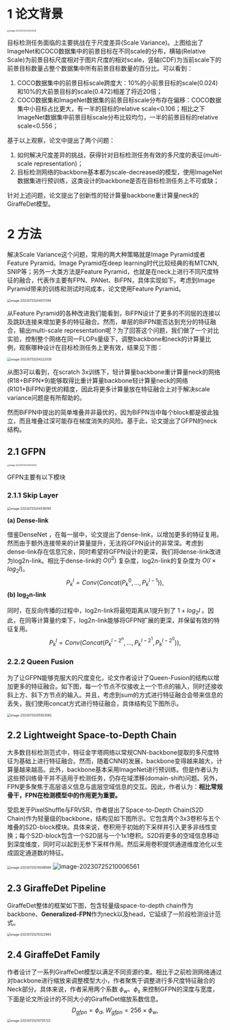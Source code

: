 # 1 论文背景

<img src="./.assets/image-20230725203253318.png" alt="image-20230725203253318" style="zoom: 33%;" />

目标检测任务面临的主要挑战在于尺度差异(Scale Variance)。上图给出了ImageNet和COCO数据集中的前景目标在不同scale的分布，横轴(Relative Scale)为前景目标尺度相对于图片尺度的相对scale，竖轴(CDF)为当前scale下的前景目标数量占整个数据集中所有前景目标数量的百分比。可以看到：

1. COCO数据集中的前景目标scale跨度大：10%的小前景目标的scale(0.024)和10%的大前景目标的scale(0.472)相差了将近20倍；
2. COCO数据集和ImageNet数据集的前景目标scale分布存在偏移：COCO数据集中小目标占比更大，有一半的目标的relative scale<0.106；相比之下ImageNet数据集中前景目标scale分布比较均匀，一半的前景目标的relative scale<0.556；

基于以上观察，论文中提出了两个问题：

1. 如何解决尺度差异的挑战，获得针对目标检测任务有效的多尺度的表征(multi-scale representation)；
2. 目标检测网络的backbone基本都为scale-decreased的模型，使用ImageNet数据集进行预训练，这类设计的backbone是否在目标检测任务上不可或缺；

针对上述问题，论文提出了创新性的轻计算量backbone重计算量neck的GiraffeDet模型。

# 2 方法

解决Scale Variance这个问题，常用的两大种策略就是Image Pyramid或者Feature Pyramid。Image Pyramid在deep learning时代比较经典的有MTCNN, SNIP等；另外一大类方法是Feature Pyramid，也就是在neck上进行不同尺度特征的融合，代表作主要有FPN、PANet、BiFPN，具体实现如下。考虑到Image Pyramid带来的训练和测试时间成本，论文使用Feature Pyramid。

<img src="./.assets/image-20230725204017294.png" alt="image-20230725204017294" style="zoom: 50%;" />

从Feature Pyramid的各种改进我们能看到，BiFPN设计了更多的不同层的连接以及跳跃连接来增加更多的特征融合。然而，单层的BiFPN能否达到充分的特征融合，输出multi-scale representation呢？为了回答这个问题，我们做了一个对比实验，控制整个网络在同一FLOPs量级下，调整backbone和neck的计算量比例，观察哪种设计在目标检测任务上更有效，结果见下图：

<img src="./.assets/image-20230725204222530.png" alt="image-20230725204222530" style="zoom:50%;" />

从图3可以看到，在scratch 3x训练下，轻计算量backbone重计算量neck的网络(R18+BiFPN*9)能够取得比重计算量backbone轻计算量neck的网络(R101+BiFPN)更优的精度，因此将更多计算量放在特征融合上对于解决scale variance问题是有所帮助的。

然而BiFPN中提出的简单堆叠并非最优的，因为BiFPN当中每个block都是彼此独立，而且堆叠过深可能存在梯度消失的风险。基于此，论文提出了GFPN的neck结构。



## 2.1 GFPN

<img src="./.assets/image-20230725204434432.png" alt="image-20230725204434432" style="zoom:33%;" />

GFPN主要有以下模块

### 2.1.1 Skip Layer

<img src="./.assets/image-20230725204536193.png" alt="image-20230725204536193" style="zoom: 50%;" />

**(a) Dense-link**

借鉴DenseNet ，在每一层中，论文提出了dense-link，以增加更多的特征复用。然而由于额外连接带来的计算量提升，无法将GFPN设计的非常深。考虑到dense-link存在信息冗余，同时希望将GFPN设计的更深，我们将dense-link改进为log2n-link。相比于dense-link的 $O(l^2)$ 复杂度，log2n-link的复杂度为 $O(l \times log_2l)$。 
$$
P_k^l = Conv(Concat(P_k^0,...,P_k^{l - 1})),
$$
**(b) $\textbf{log}_\textbf{2}\textbf{n-link}$** 

同时，在反向传播的过程中，log2n-link将最短距离从1提升到了 $1 + log_2 l$  。因此，在同等计算量约束下，log2n-link能够将GFPN扩展的更深，并保留有效的特征复用。
$$
P_k^l = Conv(Concat(P_k^{l-2^n},...,P_k^{l-2^1},P_k^{l-2^0})),
$$

### 2.2.2 **Queen Fusion**

为了让GFPN能够克服大的尺度变化，论文作者设计了Queen-Fusion的结构以增加更多的特征融合。如下图，每一个节点不仅接收上一个节点的输入，同时还接收斜上方、斜下方节点的输入。并且，考虑到sum的方式进行特征融合会带来信息的丢失，我们使用concat方式进行特征融合，具体结构见下图所示。 

<img src="./.assets/image-20230725205503062.png" alt="image-20230725205503062" style="zoom: 50%;" />

## 2.2 Lightweight Space-to-Depth Chain

大多数目标检测范式中，特征金字塔网络以常规CNN-backbone提取的多尺度特征为基础上进行特征融合。然而，随着CNN的发展，backbone变得越来越大，计算量越来越高。此外，backbone基本采用ImageNet进行预训练。但是作者认为这些预训练骨干并不适用于检测任务，仍存在域漂移(domain-shift)问题。另外，FPN更多聚焦于高层语义信息与底层空域信息的交互。因此，作者认为：**相比常规骨干，FPN在检测模型中的作用更为重要。**

受启发于PixelShuffle与FRVSR，作者提出了Space-to-Depth Chain(S2D Chain)作为轻量级的backbone，结构见如下图所示。它包含两个3x3卷积与五个堆叠的S2D-block模块。具体来说，卷积用于初始的下采样并引入更多非线性变换；每个S2D-block包含一个S2D层与一个1x1卷积。S2D将更多的空域信息移动到深度维度，同时可以起到无参下采样作用。然后采用卷积提供通道维度池化以生成固定通道数的特征。

<img src="./.assets/image-20230725210046569.png" alt="image-20230725210046569" style="zoom: 50%;" />

<img src="./.assets/image-20230725210006561.png" alt="image-20230725210006561"  />

## 2.3 GiraffeDet Pipeline

GiraffeDet整体的框架如下图，包含轻量级space-to-depth chain作为backbone、**Generalized-FPN**作为neck以及head，它延续了一阶段检测设计范式。

<img src="./.assets/image-20230725210322943.png" alt="image-20230725210322943" style="zoom: 50%;" />

## 2.4 GiraffeDet Family

作者设计了一系列GiraffeDet模型以满足不同资源约束。相比于之前检测网络通过对backbone进行缩放来调整模型大小，作者聚焦于调整进行多尺度特征融合的Neck部分。具体来说，作者采用两个系数 $\phi_w$、$\phi_s$ 来控制GFPN的深度与宽度，下面是论文所设计的不同大小的GiraffeDet缩放系数信息。
$$
D_{gfpn} = \phi_d, \ W_{gfpn} = 256 \times \phi_w, 
$$
<img src="./.assets/image-20230725210735722.png" alt="image-20230725210735722" style="zoom:50%;" />